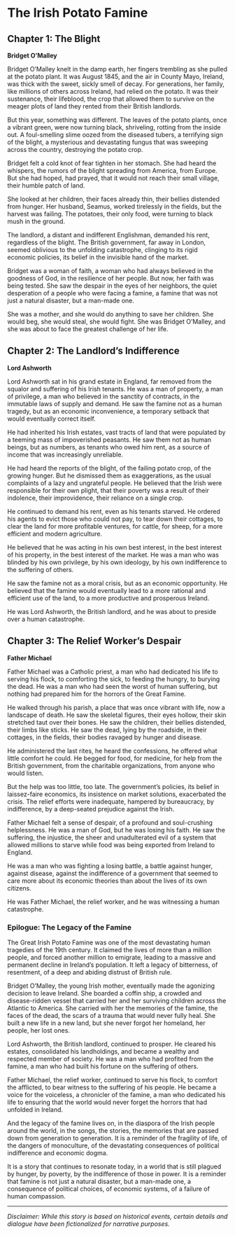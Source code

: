 
# The Irish Potato Famine

## Chapter 1: The Blight

**Bridget O’Malley**

Bridget O’Malley knelt in the damp earth, her fingers trembling as she pulled at the potato plant. It was August 1845, and the air in County Mayo, Ireland, was thick with the sweet, sickly smell of decay. For generations, her family, like millions of others across Ireland, had relied on the potato. It was their sustenance, their lifeblood, the crop that allowed them to survive on the meager plots of land they rented from their British landlords.

But this year, something was different. The leaves of the potato plants, once a vibrant green, were now turning black, shriveling, rotting from the inside out. A foul-smelling slime oozed from the diseased tubers, a terrifying sign of the blight, a mysterious and devastating fungus that was sweeping across the country, destroying the potato crop.

Bridget felt a cold knot of fear tighten in her stomach. She had heard the whispers, the rumors of the blight spreading from America, from Europe. But she had hoped, had prayed, that it would not reach their small village, their humble patch of land.

She looked at her children, their faces already thin, their bellies distended from hunger. Her husband, Seamus, worked tirelessly in the fields, but the harvest was failing. The potatoes, their only food, were turning to black mush in the ground.

The landlord, a distant and indifferent Englishman, demanded his rent, regardless of the blight. The British government, far away in London, seemed oblivious to the unfolding catastrophe, clinging to its rigid economic policies, its belief in the invisible hand of the market.

Bridget was a woman of faith, a woman who had always believed in the goodness of God, in the resilience of her people. But now, her faith was being tested. She saw the despair in the eyes of her neighbors, the quiet desperation of a people who were facing a famine, a famine that was not just a natural disaster, but a man-made one.

She was a mother, and she would do anything to save her children. She would beg, she would steal, she would fight. She was Bridget O’Malley, and she was about to face the greatest challenge of her life.

## Chapter 2: The Landlord’s Indifference

**Lord Ashworth**

Lord Ashworth sat in his grand estate in England, far removed from the squalor and suffering of his Irish tenants. He was a man of property, a man of privilege, a man who believed in the sanctity of contracts, in the immutable laws of supply and demand. He saw the famine not as a human tragedy, but as an economic inconvenience, a temporary setback that would eventually correct itself.

He had inherited his Irish estates, vast tracts of land that were populated by a teeming mass of impoverished peasants. He saw them not as human beings, but as numbers, as tenants who owed him rent, as a source of income that was increasingly unreliable.

He had heard the reports of the blight, of the failing potato crop, of the growing hunger. But he dismissed them as exaggerations, as the usual complaints of a lazy and ungrateful people. He believed that the Irish were responsible for their own plight, that their poverty was a result of their indolence, their improvidence, their reliance on a single crop.

He continued to demand his rent, even as his tenants starved. He ordered his agents to evict those who could not pay, to tear down their cottages, to clear the land for more profitable ventures, for cattle, for sheep, for a more efficient and modern agriculture.

He believed that he was acting in his own best interest, in the best interest of his property, in the best interest of the market. He was a man who was blinded by his own privilege, by his own ideology, by his own indifference to the suffering of others.

He saw the famine not as a moral crisis, but as an economic opportunity. He believed that the famine would eventually lead to a more rational and efficient use of the land, to a more productive and prosperous Ireland.

He was Lord Ashworth, the British landlord, and he was about to preside over a human catastrophe.

## Chapter 3: The Relief Worker’s Despair

**Father Michael**

Father Michael was a Catholic priest, a man who had dedicated his life to serving his flock, to comforting the sick, to feeding the hungry, to burying the dead. He was a man who had seen the worst of human suffering, but nothing had prepared him for the horrors of the Great Famine.

He walked through his parish, a place that was once vibrant with life, now a landscape of death. He saw the skeletal figures, their eyes hollow, their skin stretched taut over their bones. He saw the children, their bellies distended, their limbs like sticks. He saw the dead, lying by the roadside, in their cottages, in the fields, their bodies ravaged by hunger and disease.

He administered the last rites, he heard the confessions, he offered what little comfort he could. He begged for food, for medicine, for help from the British government, from the charitable organizations, from anyone who would listen.

But the help was too little, too late. The government’s policies, its belief in laissez-faire economics, its insistence on market solutions, exacerbated the crisis. The relief efforts were inadequate, hampered by bureaucracy, by indifference, by a deep-seated prejudice against the Irish.

Father Michael felt a sense of despair, of a profound and soul-crushing helplessness. He was a man of God, but he was losing his faith. He saw the suffering, the injustice, the sheer and unadulterated evil of a system that allowed millions to starve while food was being exported from Ireland to England.

He was a man who was fighting a losing battle, a battle against hunger, against disease, against the indifference of a government that seemed to care more about its economic theories than about the lives of its own citizens.

He was Father Michael, the relief worker, and he was witnessing a human catastrophe.

### Epilogue: The Legacy of the Famine

The Great Irish Potato Famine was one of the most devastating human tragedies of the 19th century. It claimed the lives of more than a million people, and forced another million to emigrate, leading to a massive and permanent decline in Ireland’s population. It left a legacy of bitterness, of resentment, of a deep and abiding distrust of British rule.

Bridget O’Malley, the young Irish mother, eventually made the agonizing decision to leave Ireland. She boarded a coffin ship, a crowded and disease-ridden vessel that carried her and her surviving children across the Atlantic to America. She carried with her the memories of the famine, the faces of the dead, the scars of a trauma that would never fully heal. She built a new life in a new land, but she never forgot her homeland, her people, her lost ones.

Lord Ashworth, the British landlord, continued to prosper. He cleared his estates, consolidated his landholdings, and became a wealthy and respected member of society. He was a man who had profited from the famine, a man who had built his fortune on the suffering of others.

Father Michael, the relief worker, continued to serve his flock, to comfort the afflicted, to bear witness to the suffering of his people. He became a voice for the voiceless, a chronicler of the famine, a man who dedicated his life to ensuring that the world would never forget the horrors that had unfolded in Ireland.

And the legacy of the famine lives on, in the diaspora of the Irish people around the world, in the songs, the stories, the memories that are passed down from generation to generation. It is a reminder of the fragility of life, of the dangers of monoculture, of the devastating consequences of political indifference and economic dogma.

It is a story that continues to resonate today, in a world that is still plagued by hunger, by poverty, by the indifference of those in power. It is a reminder that famine is not just a natural disaster, but a man-made one, a consequence of political choices, of economic systems, of a failure of human compassion.

***

*Disclaimer: While this story is based on historical events, certain details and dialogue have been fictionalized for narrative purposes.*